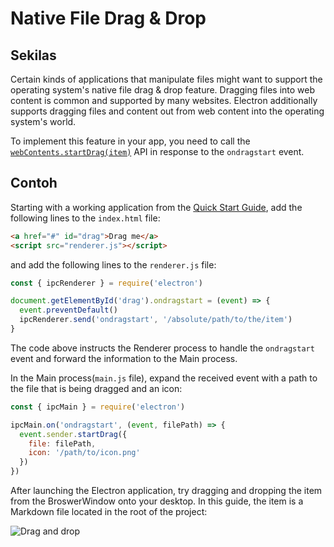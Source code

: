 # Native File Drag & Drop

## Sekilas

Certain kinds of applications that manipulate files might want to support the operating system's native file drag & drop feature. Dragging files into web content is common and supported by many websites. Electron additionally supports dragging files and content out from web content into the operating system's world.

To implement this feature in your app, you need to call the [`webContents.startDrag(item)`](../api/web-contents.md#contentsstartdragitem) API in response to the `ondragstart` event.

## Contoh

Starting with a working application from the [Quick Start Guide](quick-start.md), add the following lines to the `index.html` file:

```html
<a href="#" id="drag">Drag me</a>
<script src="renderer.js"></script>
```

and add the following lines to the `renderer.js` file:

```javascript
const { ipcRenderer } = require('electron')

document.getElementById('drag').ondragstart = (event) => {
  event.preventDefault()
  ipcRenderer.send('ondragstart', '/absolute/path/to/the/item')
}
```

The code above instructs the Renderer process to handle the `ondragstart` event and forward the information to the Main process.

In the Main process(`main.js` file), expand the received event with a path to the file that is being dragged and an icon:

```javascript fiddle='docs/fiddles/features/drag-and-drop'
const { ipcMain } = require('electron')

ipcMain.on('ondragstart', (event, filePath) => {
  event.sender.startDrag({
    file: filePath,
    icon: '/path/to/icon.png'
  })
})
```

After launching the Electron application, try dragging and dropping the item from the BroswerWindow onto your desktop. In this guide, the item is a Markdown file located in the root of the project:

![Drag and drop](../images/drag-and-drop.gif)
